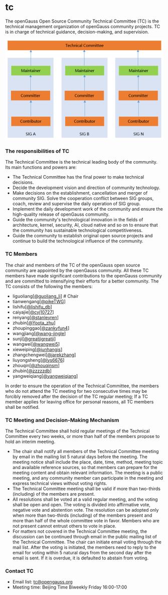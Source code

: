 # tc

The openGauss Open Source Community Technical Committee (TC) is the technical management organization of openGauss community projects. TC is in charge of technical guidance, decision-making, and supervision. 

![Architecture Diagram](architecture.png)


### The responsibilities of TC

The Technical Committee is the technical leading body of the community. Its main functions and powers are:

* The Technical Committee has the final power to make technical decisions.
* Decide the development vision and direction of community technology.
* Make decisions on the establishment, cancellation and merger of community SIG.
  Solve the cooperation conflict between SIG groups, coach, review and supervise the daily operation of SIG group.
* Implement the daily development work of the community and ensure the high-quality release of openGauss community.
* Guide the community's technological innovation in the fields of architecture, kernel, security, AI, cloud native
  and so on to ensure that the community has sustainable technological competitiveness.
* Guide the community to establish original open source projects and continue to build the technological influence of the community.


### TC Members

The chair and members of the TC of the openGauss open source community are appointed by the openGauss community. All these TC members have made significant contributions to the openGauss community and are committed to intensifying their efforts for a better community. The TC consists of the following the members:

* liguoliang[[@guoliang_li](https://gitee.com/guoliang_li)]    # Chair
* tianwengang[[@pikeTWG](https://gitee.com/pikeTWG)]
* lishifu[[@lishifu_db](https://gitee.com/lishifu_db)]
* caiyajie[[@cyj10727](https://gitee.com/cyj10727)]
* renyang[[@stanleyren](https://gitee.com/stanleyren)]
* zhubin[[@Yoota_zhu](https://gitee.com/Yoota_zhu)]
* zhoupinggao[[@zankyfun4](https://gitee.com/zankyfun4)]
* wangjiang[[@wang-jingle](https://gitee.com/wang-jingle)]
* sunji[[@greatjigreatji](https://gitee.com/greatjigreatji)]
* wangwei[[@wangwei5](https://gitee.com/wangwei5)]
* xieweiping[[@junhangis](https://gitee.com/junhangis)]
* zhangchengwei[[@jarekzhang](https://gitee.com/jarekzhang)]
* liuyongsheng[[@lys6676](https://gitee.com/lys6676)]
* zhouqin[[@zhouqinsm](https://gitee.com/zhouqinsm)]
* zhubin[[@zzzzzdb](https://gitee.com/zzzzzdb)]
* yangweiqiang[[@yangweiqiang](https://gitee.com/yangweiqiang)]

In order to ensure the operation of the Technical Committee, the members who do not attend the TC meeting for two consecutive times may be forcibly removed after the decision of the TC regular meeting; If a TC member applies for leaving office for personal reasons, all TC members shall be notified.

### TC Meeting and Decision-Making Mechanism

The Technical Committee shall hold regular meetings of the Technical Committee every two weeks, or more than half of the members propose to hold an interim meeting.

* The chair shall notify all members of the Technical Committee meeting by email in the mailing list 5 natural days before the meeting. The meeting notice shall include the place, date, time, method, meeting topic and available reference sources, so that members can prepare for the meeting content and obtain relevant information. The meeting is a public meeting, and any community member can participate in the meeting and express technical views without voting rights.
* The Technical Committee meeting shall be valid if more than two-thirds (including) of the members are present.
* All resolutions shall be voted at a valid regular meeting, and the voting shall be open and open. The voting is divided into affirmative vote, negative vote and abstention vote. The resolution can be adopted only when more than two-thirds (including) of the members present and more than half of the whole committee vote in favor. Members who are not present cannot entrust others to vote in place.
* For matters not covered in the Technical Committee meeting, the discussion can be continued through email in the public mailing list of the Technical Committee. The chair can initiate email voting through the mail list. After the voting is initiated, the members need to reply to the email for voting within 5 natural days from the second day after the email is sent. If it is overdue, it is defaulted to abstain from voting.

### Contact TC

* Email list: tc@opengauss.org
* Meeting time: Beijing Time Biweekly Friday 16:00-17:00

